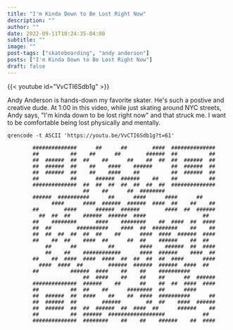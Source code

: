 ```yaml
---
title: "I'm Kinda Down to Be Lost Right Now"
description: ""
author: ""
date: 2022-09-11T10:24:35-04:00
subtitle: ""
image: ""
post-tags: ["skateboarding", "andy anderson"]
posts: ["I'm Kinda Down to Be Lost Right Now"]
draft: false
---
```


{{< youtube id="VvCTI6Sdb1g" >}}

Andy Anderson is hands-down my favorite skater. He's such a postive and creative
dude. At 1:00 in this video, while just skating around NYC streets, Andy says,
"I'm kinda down to be lost right now" and that struck me. I want to be comfortable
being lost physically and mentally.

`qrencode -t ASCII 'https://youtu.be/VvCTI6Sdb1g?t=61'`

```
        ##############      ##      ##        ####  ##############
        ##          ##    ##      ##        ######  ##          ##
        ##  ######  ##  ##    ##      ##    ##  ##  ##  ######  ##
        ##  ######  ##    ##    ####    ######      ##  ######  ##
        ##  ######  ##    ##    ####    ##          ##  ######  ##
        ##          ##      ######  ######    ##    ##          ##
        ##############  ##  ##  ##  ##  ##  ##  ##  ##############
                        ##    ##      ##  ########
        ######  ##########      ##      ####      ####      ##
              ####      ####  ######  ######  ####  ##    ##    ##
        ##        ####      ######  ######        ####  ##  ######
          ##  ##  ##    ######  ######  ####                  ##
        ##    ########      ####    ########    ##  ####  ##  ####
        ##  ##        ##########    ####  ##  ########    ##    ##
        ##  ##  ##  ##  ##  ##    ##      ####  ####  ######  ####
        ##    ##  ##    ####  ##      ##  ##    ######    ##  ##
            ##      ##          ##        ####    ######  ##  ####
            ##    ##    ############      ####  ######    ####  ##
        ##    ##  ####  ####  ####  ##  ##  ##  ##  ####      ####
          ####  ####  ##        ######  ######  ######  ####  ##
        ##          ######  ####    ##    ##    ##########
                        ##  ####    ##    ##    ##      ##  ######
        ##############  ######    ##      ##    ##  ##  ####  ####
        ##          ##  ##    ##      ########  ##      ####
        ##  ######  ##  ####    ##    ##  ####  ##########      ##
        ##  ######  ##        ######        ##  ##    ####  ######
        ##  ######  ##  ##  ######  ##  ####  ##      ######    ##
        ##          ##  ######  ##################            ##
        ##############  ########    ##    ##    ######    ##  ####
```
